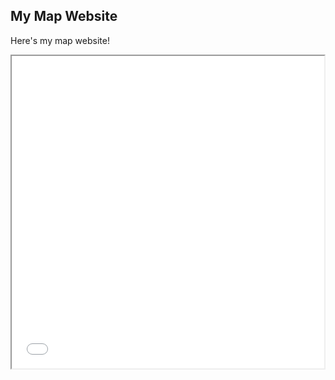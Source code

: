 ## My Map Website

Here's my map website!

<iframe src="ecmwf_sst.html" height="500" width="500"></iframe>
